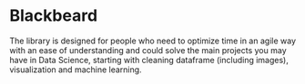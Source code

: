 # Blackbeard

The library is designed for people who need to optimize time in an agile way with an ease of understanding and could solve the main projects you may have in Data Science, starting with cleaning dataframe (including images), visualization and machine learning.
